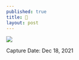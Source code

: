 ```yaml
---
published: true
title: 🌋
layout: post
---
```



![]({{site.baseurl}}/images/Volcan%20vertical.jpg?raw=true)

Capture Date: Dec 18, 2021

